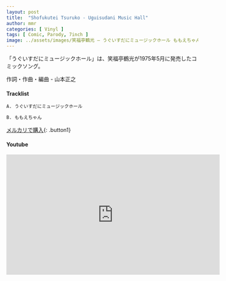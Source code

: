 ```yaml
---
layout: post
title:  "Shofukutei Tsuruko - Uguisudani Music Hall"
author: mmr
categories: [ Vinyl ]
tags: [ Comic, Parody, 7inch ]
image: ../assets/images/笑福亭鶴光 – うぐいすだにミュージックホール ももえちゃん.jpg
---
```


「うぐいすだにミュージックホール」は、笑福亭鶴光が1975年5月に発売したコミックソング。

作詞・作曲・編曲 - 山本正之

#### Tracklist
```md
A. うぐいすだにミュージックホール

B. ももえちゃん
```

[メルカリで購入](https://jp.mercari.com/item/m92548718770?afid=6142608987){: .button1}

#### Youtube
<iframe width="560" height="315" src="https://www.youtube.com/embed/rIY6pajpd70?si=LdF0932ixHxFOtbq" title="YouTube video player" frameborder="0" allow="accelerometer; autoplay; clipboard-write; encrypted-media; gyroscope; picture-in-picture; web-share" referrerpolicy="strict-origin-when-cross-origin" allowfullscreen></iframe>